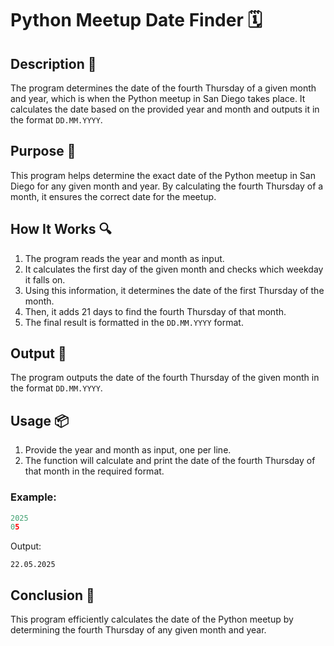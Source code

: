 # Python Meetup Date Finder 🗓️

## Description 📝

The program determines the date of the fourth Thursday of a given month and year, which is when the Python meetup in San Diego takes place.
It calculates the date based on the provided year and month and outputs it in the format `DD.MM.YYYY`.

## Purpose 🎯

This program helps determine the exact date of the Python meetup in San Diego for any given month and year.
By calculating the fourth Thursday of a month, it ensures the correct date for the meetup.

## How It Works 🔍

1. The program reads the year and month as input.
2. It calculates the first day of the given month and checks which weekday it falls on.
3. Using this information, it determines the date of the first Thursday of the month.
4. Then, it adds 21 days to find the fourth Thursday of that month.
5. The final result is formatted in the `DD.MM.YYYY` format.

## Output 📜

The program outputs the date of the fourth Thursday of the given month in the format `DD.MM.YYYY`.

## Usage 📦

1. Provide the year and month as input, one per line.
2. The function will calculate and print the date of the fourth Thursday of that month in the required format.

### Example:

```python
2025
05
```

Output:

```
22.05.2025
```

## Conclusion 🚀

This program efficiently calculates the date of the Python meetup by determining the fourth Thursday of any given month and year.
